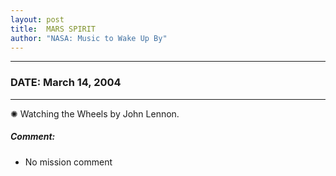 ```yaml
---
layout: post
title:  MARS SPIRIT
author: "NASA: Music to Wake Up By"
---
```


----
### DATE: March 14, 2004
----
✺ Watching the Wheels by John Lennon.

##### Comment:
* No mission comment
